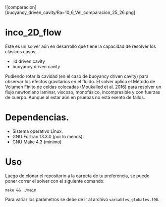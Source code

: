 ![comparacion][buoyancy_driven_cavity/Ra=10_6_Vel_comparacion_25_26.png]

# inco_2D_flow

Este es un solver aún en desarrollo que tiene la capacidad de resolver los clásicos casos:

- lid driven cavity
- buoyancy driven cavity

Pudiendo rotar la cavidad (en el caso de buoyancy driven cavity) para observar los efectos gravitarios en el fluido. El solver aplica el Método de Volumen Finito de celdas colocadas (Moukalled et al. 2016) para resolver un flujo newtoniano laminar, viscoso, monofásico, incompresible y con fuerzas de cuerpo. Aunque al estar aún en pruebas no está exento de fallos.

# Dependencias.
- Sistema operativo Linux.
- GNU Fortran 13.3.0 (por lo menos).
- GNU Make 4.3 (mínimo)

# Uso
Luego de clonar el repositorio a la carpeta de tu preferencia, se puede poner correr el solver con el siguiente comando:

```Shell
make && ./main
```

Para variar los parámetros se debe de ir al archivo `variables_globales.f90`.

